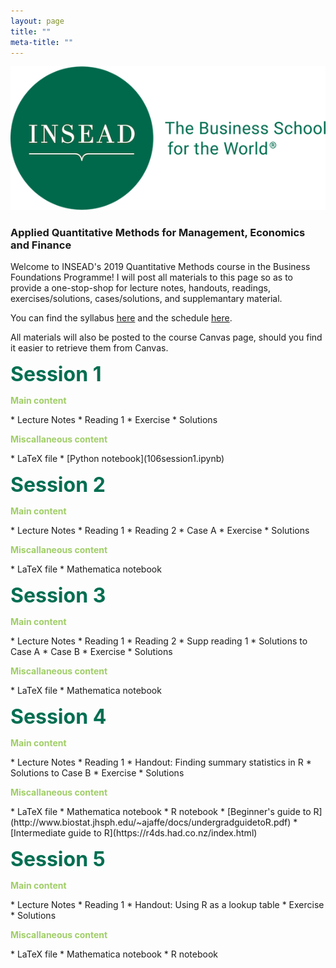 ```yaml
---
layout: page 
title: ""
meta-title: ""
---
```


![profile_pic](/img/insead_logo2.png)

### Applied Quantitative Methods for Management, Economics and Finance 

Welcome to INSEAD's 2019 Quantitative Methods course in the Business Foundations Programme! I will post all materials to this page so as to provide a one-stop-shop for lecture notes, handouts, readings, exercises/solutions, cases/solutions, and supplemantary material.  

You can find the syllabus [here](001qm_syllabus_babic.pdf) and the schedule [here](002qm_schedule_babic.pdf).

All materials will also be posted to the course Canvas page, should you find it easier to retrieve them from Canvas. 
 
<p><b><font size="6"><font color="006E51">Session 1</font></font></b></p>

<p><b><font color="A0CE67">Main content</font></b></p>
 * Lecture Notes 
 * Reading 1
 * Exercise
 * Solutions

<p><b><font color="A0CE67">Miscallaneous content</font></b></p>
 * LaTeX file 
 * [Python notebook](106session1.ipynb)



<p><b><font size="6"><font color="006E51">Session 2</font></font></b></p>

<p><b><font color="A0CE67">Main content</font></b></p>
 * Lecture Notes 
 * Reading 1
 * Reading 2
 * Case A
 * Exercise
 * Solutions

<p><b><font color="A0CE67">Miscallaneous content</font></b></p>
 * LaTeX file 
 * Mathematica notebook
 
<p><b><font size="6"><font color="006E51">Session 3</font></font></b></p>

<p><b><font color="A0CE67">Main content</font></b></p>
 * Lecture Notes 
 * Reading 1
 * Reading 2
 * Supp reading 1
 * Solutions to Case A
 * Case B
 * Exercise
 * Solutions

<p><b><font color="A0CE67">Miscallaneous content</font></b></p>
 * LaTeX file 
 * Mathematica notebook

<p><b><font size="6"><font color="006E51">Session 4</font></font></b></p>

<p><b><font color="A0CE67">Main content</font></b></p>
 * Lecture Notes 
 * Reading 1
 * Handout: Finding summary statistics in R
 * Solutions to Case B
 * Exercise
 * Solutions

<p><b><font color="A0CE67">Miscallaneous content</font></b></p>
 * LaTeX file 
 * Mathematica notebook
 * R notebook 
 * [Beginner's guide to R](http://www.biostat.jhsph.edu/~ajaffe/docs/undergradguidetoR.pdf) 
 * [Intermediate guide to R](https://r4ds.had.co.nz/index.html)
 

<p><b><font size="6"><font color="006E51">Session 5</font></font></b></p>

<p><b><font color="A0CE67">Main content</font></b></p>
 * Lecture Notes 
 * Reading 1
 * Handout: Using R as a lookup table
 * Exercise
 * Solutions

<p><b><font color="A0CE67">Miscallaneous content</font></b></p>
 * LaTeX file 
 * Mathematica notebook
 * R notebook
